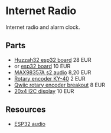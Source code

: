 # Internet Radio

Internet radio and alarm clock.

## Parts

- [Huzzah32 esp32 board](https://eckstein-shop.de/AdafruitWirelessHUZZAH32-ESP32WROOM32FeatherBoardArduinoIDE) 28 EUR
- or [esp32 board]([https://eckstein-shop.de/KeyestudioESP32-WROOM-32DCoreBoardWi-FiBTBLEMCUModule](https://www.az-delivery.de/products/esp32-developmentboard)) 10 EUR
- [MAX98357A s2 audio](https://eckstein-shop.de/AdafruitI2S3WClassDAmplifierBreakout-MAX98357A) 8,20 EUR
- [Rotary encoder KY-40](https://eckstein-shop.de/QITAPotentiometerDrehreglerKY-040RotaryEncoderModulforArduino) 2 EUR
- [Qwiic rotary encoder breakout](https://eckstein-shop.de/Adafruit-I2C-QT-Rotary-Encoder) 8 EUR
- [20x4 I2C display](https://www.az-delivery.de/collections/more-products-2/products/hd44780-2004-lcd-display-bundle-4x20-zeichen-mit-i2c-schnittstelle) 10 EUR

## Resources

- [ESP32 audio](https://www.youtube.com/watch?v=a936wNgtcRA)
